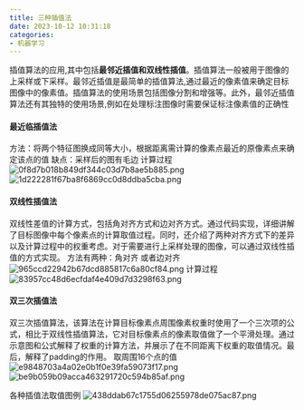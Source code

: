 ```yaml
---
title: 三种插值法
date: 2023-10-12 10:31:18
categories: 
- 机器学习
---
```



插值算法的应用,其中包括**最邻近插值和双线性插值**。插值算法一般被用于图像的上采样或下采样。最邻近插值是最简单的插值算法,通过最近的像素值来确定目标图像中的像素值。插值算法的使用场景包括图像分割和增强等。此外，最邻近插值算法还有其独特的使用场景,例如在处理标注图像时需要保证标注像素值的正确性

#### 最近临插值法
方法：将两个特征图换成同等大小，根据距离需计算的像素点最近的原像素点来确定该点的值
缺点：采样后的图有毛边
计算过程
![0f8d7b018b849df344c03d7b8ae5b885.png](0f8d7b018b849df344c03d7b8ae5b885.png)
![1d222281f67ba8f6869cc0d8ddba5cba.png](1d222281f67ba8f6869cc0d8ddba5cba.png)


#### 双线性插值法
双线性差值的计算方式，包括角对齐方式和边对齐方式。通过代码实现，详细讲解了目标图像中每个像素点的计算取值过程。同时，还介绍了两种对齐方式下的差异以及计算过程中的权重考虑。对于需要进行上采样处理的图像，可以通过双线性插值的方式实现。
方法有两种：角对齐 或者边对齐
![965ccd22942b67dcd885817c6a80cf84.png](965ccd22942b67dcd885817c6a80cf84.png)
计算过程
![83957cc48d6ecfdaf4e409d7d3298f63.png](83957cc48d6ecfdaf4e409d7d3298f63.png)

#### 双三次插值法
双三次插值算法，该算法在计算目标像素点周围像素权重时使用了一个三次项的公式，相比于双线性插值算法，它对目标像素点的像素取值做了一个平滑处理。通过示意图和公式解释了权重的计算方法，并展示了在不同距离下权重的取值情况。最后，解释了padding的作用。
取周围16个点的值
![e9848703a4a02e0b1f0e39fa59073f17.png](e9848703a4a02e0b1f0e39fa59073f17.png)
![be9b059b09acca463291720c594b85af.png](be9b059b09acca463291720c594b85af.png)



各种插值法取值图例
![438ddab67c1755d06255978de075ac87.png](438ddab67c1755d06255978de075ac87.png)
